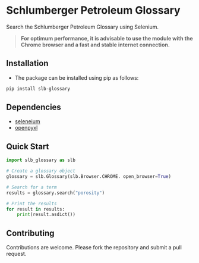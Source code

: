 # Schlumberger Petroleum Glossary

Search the Schlumberger Petroleum Glossary using Selenium.

> **For optimum performance, it is advisable to use the module with the Chrome browser and a fast and stable internet connection.**

## Installation

* The package can be installed using pip as follows:

```bash
pip install slb-glossary
```

## Dependencies

* [seleneium](https://pypi.org/project/selenium/)
* [openpyxl](https://pypi.org/project/openpyxl/)

## Quick Start

```python
import slb_glossary as slb

# Create a glossary object
glossary = slb.Glossary(slb.Browser.CHROME. open_browser=True)

# Search for a term
results = glossary.search("porosity")

# Print the results
for result in results:
    print(result.asdict())
```

<!-- ## Usage

### Searching for a term

To begin, create a `Glossary` object and call the `search` method with the term you want to search for.

```python
from slb_glossary import Glossary

glossary = Glossary()
results = glossary.search("porosity")
``` -->

## Contributing

Contributions are welcome. Please fork the repository and submit a pull request.
